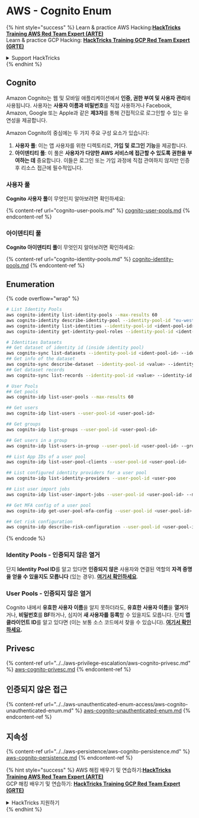 # AWS - Cognito Enum

{% hint style="success" %}
Learn & practice AWS Hacking:<img src="../../../../.gitbook/assets/image (1).png" alt="" data-size="line">[**HackTricks Training AWS Red Team Expert (ARTE)**](https://training.hacktricks.xyz/courses/arte)<img src="../../../../.gitbook/assets/image (1).png" alt="" data-size="line">\
Learn & practice GCP Hacking: <img src="../../../../.gitbook/assets/image (2).png" alt="" data-size="line">[**HackTricks Training GCP Red Team Expert (GRTE)**<img src="../../../../.gitbook/assets/image (2).png" alt="" data-size="line">](https://training.hacktricks.xyz/courses/grte)

<details>

<summary>Support HackTricks</summary>

* Check the [**subscription plans**](https://github.com/sponsors/carlospolop)!
* **Join the** 💬 [**Discord group**](https://discord.gg/hRep4RUj7f) or the [**telegram group**](https://t.me/peass) or **follow** us on **Twitter** 🐦 [**@hacktricks\_live**](https://twitter.com/hacktricks\_live)**.**
* **Share hacking tricks by submitting PRs to the** [**HackTricks**](https://github.com/carlospolop/hacktricks) and [**HackTricks Cloud**](https://github.com/carlospolop/hacktricks-cloud) github repos.

</details>
{% endhint %}

## Cognito

Amazon Cognito는 웹 및 모바일 애플리케이션에서 **인증, 권한 부여 및 사용자 관리**에 사용됩니다. 사용자는 **사용자 이름과 비밀번호**를 직접 사용하거나 Facebook, Amazon, Google 또는 Apple과 같은 **제3자**를 통해 간접적으로 로그인할 수 있는 유연성을 제공합니다.

Amazon Cognito의 중심에는 두 가지 주요 구성 요소가 있습니다:

1. **사용자 풀**: 이는 앱 사용자를 위한 디렉토리로, **가입 및 로그인 기능**을 제공합니다.
2. **아이덴티티 풀**: 이 풀은 **사용자가 다양한 AWS 서비스에 접근할 수 있도록 권한을 부여하는 데** 중요합니다. 이들은 로그인 또는 가입 과정에 직접 관여하지 않지만 인증 후 리소스 접근에 필수적입니다.

### **사용자 풀**

**Cognito 사용자 풀**이 무엇인지 알아보려면 확인하세요:

{% content-ref url="cognito-user-pools.md" %}
[cognito-user-pools.md](cognito-user-pools.md)
{% endcontent-ref %}

### **아이덴티티 풀**

**Cognito 아이덴티티 풀**이 무엇인지 알아보려면 확인하세요:

{% content-ref url="cognito-identity-pools.md" %}
[cognito-identity-pools.md](cognito-identity-pools.md)
{% endcontent-ref %}

## Enumeration

{% code overflow="wrap" %}
```bash
# List Identity Pools
aws cognito-identity list-identity-pools --max-results 60
aws cognito-identity describe-identity-pool --identity-pool-id "eu-west-2:38b294756-2578-8246-9074-5367fc9f5367"
aws cognito-identity list-identities --identity-pool-id <ident-pool-id> --max-results 60
aws cognito-identity get-identity-pool-roles --identity-pool-id <ident-pool-id>

# Identities Datasets
## Get dataset of identity id (inside identity pool)
aws cognito-sync list-datasets --identity-pool-id <ident-pool-id> --identity-id <ident-id>
## Get info of the dataset
aws cognito-sync describe-dataset --identity-pool-id <value> --identity-id <value> --dataset-name <value>
## Get dataset records
aws cognito-sync list-records --identity-pool-id <value> --identity-id <value> --dataset-name <value>

# User Pools
## Get pools
aws cognito-idp list-user-pools --max-results 60

## Get users
aws cognito-idp list-users --user-pool-id <user-pool-id>

## Get groups
aws cognito-idp list-groups --user-pool-id <user-pool-id>

## Get users in a group
aws cognito-idp list-users-in-group --user-pool-id <user-pool-id> --group-name <group-name>

## List App IDs of a user pool
aws cognito-idp list-user-pool-clients --user-pool-id <user-pool-id>

## List configured identity providers for a user pool
aws cognito-idp list-identity-providers --user-pool-id <user-poo

## List user import jobs
aws cognito-idp list-user-import-jobs --user-pool-id <user-pool-id> --max-results 60

## Get MFA config of a user pool
aws cognito-idp get-user-pool-mfa-config --user-pool-id <user-pool-id>

## Get risk configuration
aws cognito-idp describe-risk-configuration --user-pool-id <user-pool-id>
```
{% endcode %}

### Identity Pools - 인증되지 않은 열거

단지 **Identity Pool ID**를 알고 있다면 **인증되지 않은** 사용자와 연결된 역할의 **자격 증명을 얻을 수 있을지도 모릅니다** (있는 경우). [**여기서 확인하세요**](cognito-identity-pools.md#accessing-iam-roles).

### User Pools - 인증되지 않은 열거

Cognito 내에서 **유효한 사용자 이름**을 알지 못하더라도, **유효한** **사용자 이름**을 **열거**하거나, **비밀번호**를 **BF**하거나, 심지어 **새 사용자를 등록**할 수 있을지도 모릅니다. 단지 **앱 클라이언트 ID**를 알고 있다면 (이는 보통 소스 코드에서 찾을 수 있습니다). [**여기서 확인하세요**](cognito-user-pools.md#registration)**.**

## Privesc

{% content-ref url="../../aws-privilege-escalation/aws-cognito-privesc.md" %}
[aws-cognito-privesc.md](../../aws-privilege-escalation/aws-cognito-privesc.md)
{% endcontent-ref %}

## 인증되지 않은 접근

{% content-ref url="../../aws-unauthenticated-enum-access/aws-cognito-unauthenticated-enum.md" %}
[aws-cognito-unauthenticated-enum.md](../../aws-unauthenticated-enum-access/aws-cognito-unauthenticated-enum.md)
{% endcontent-ref %}

## 지속성

{% content-ref url="../../aws-persistence/aws-cognito-persistence.md" %}
[aws-cognito-persistence.md](../../aws-persistence/aws-cognito-persistence.md)
{% endcontent-ref %}

{% hint style="success" %}
AWS 해킹 배우기 및 연습하기:<img src="../../../../.gitbook/assets/image (1).png" alt="" data-size="line">[**HackTricks Training AWS Red Team Expert (ARTE)**](https://training.hacktricks.xyz/courses/arte)<img src="../../../../.gitbook/assets/image (1).png" alt="" data-size="line">\
GCP 해킹 배우기 및 연습하기: <img src="../../../../.gitbook/assets/image (2).png" alt="" data-size="line">[**HackTricks Training GCP Red Team Expert (GRTE)**<img src="../../../../.gitbook/assets/image (2).png" alt="" data-size="line">](https://training.hacktricks.xyz/courses/grte)

<details>

<summary>HackTricks 지원하기</summary>

* [**구독 계획**](https://github.com/sponsors/carlospolop) 확인하기!
* **💬 [**Discord 그룹**](https://discord.gg/hRep4RUj7f) 또는 [**텔레그램 그룹**](https://t.me/peass)에 참여하거나, **Twitter** 🐦 [**@hacktricks\_live**](https://twitter.com/hacktricks\_live)**를 팔로우하세요.**
* **[**HackTricks**](https://github.com/carlospolop/hacktricks) 및 [**HackTricks Cloud**](https://github.com/carlospolop/hacktricks-cloud) 깃허브 리포지토리에 PR을 제출하여 해킹 팁을 공유하세요.**

</details>
{% endhint %}

